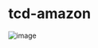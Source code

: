 # tcd-amazon

![image](https://user-images.githubusercontent.com/55672246/120904120-cd447180-c620-11eb-8932-557c08350da5.png)



